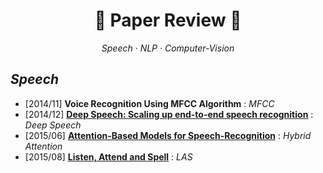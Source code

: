 # <h1 align="center">:star2: Paper Review :star2:</h1>
  
<p align=center><i> Speech · NLP · Computer-Vision </i></p>  
  
## *Speech*  
* \[2014/11\] **Voice Recognition Using MFCC Algorithm** : *MFCC*    
* \[2014/12\] [**Deep Speech: Scaling up end-to-end speech recognition**](https://github.com/sh951011/Paper-Review/blob/master/Deep%20Speech-Scaling%20up%20end-to-end%20speech%20recognition.md) : *Deep Speech*  
* \[2015/06\] [**Attention-Based Models for Speech-Recognition**](https://github.com/sh951011/Paper-Review/blob/master/Attention-Based%20Models%20for%20Speech%20Recognition.md) : *Hybrid Attention*  
* \[2015/08\] [**Listen, Attend and Spell**](https://github.com/sh951011/Paper-Review/blob/master/Listen%2C%20Attend%20and%20Spell.md) : *LAS*
